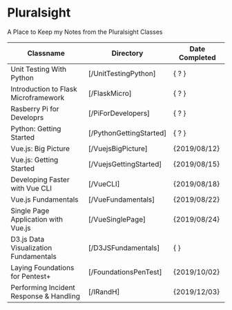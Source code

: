 # Pluralsight
A Place to Keep my Notes from the Pluralsight Classes

| Classname                               | Directory                         | Date Completed |
| --------------------------------------- | --------------------------------- | -------------- |
| Unit Testing With Python                | [/UnitTestingPython]              |  { ? }         |
| Introduction to Flask Microframework    | [/FlaskMicro]                     |  { ? }         |
| Rasberry Pi for Developrs               | [/PiForDevelopers]                |  { ? }         |
| Python: Getting Started                 | [/PythonGettingStarted]           |  { ? }         |
| Vue.js: Big Picture                     | [/VuejsBigPicture]                |  {2019/08/12}  |
| Vue.js: Getting Started                 | [/VuejsGettingStarted]            |  {2019/08/15}  |
| Developing Faster with Vue CLI          | [/VueCLI]                         |  {2019/08/18}  |
| Vue.js Fundamentals                     | [/VueFundamentals]                |  {2019/08/22}  |
| Single Page Application with Vue.js     | [/VueSinglePage]                  |  {2019/08/24}  |
| D3.js Data Visualization Fundamentals   | [/D3JSFundamentals]               |  { }           |
| Laying Foundations for Pentest+         | [/FoundationsPenTest]             |  {2019/10/02}  |
| Performing Incident Response & Handling | [/IRandH]                         |  {2019/12/03}  |
